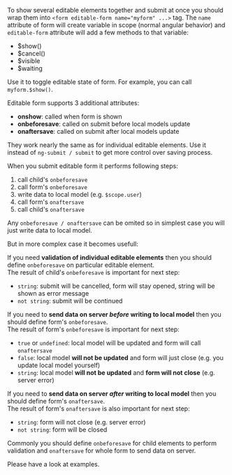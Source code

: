 To show several editable elements together and submit at once you should wrap them into `<form editable-form name="myform" ...>` tag. The `name` attribute of form will create variable in scope (normal angular behavior) and `editable-form` attribute will add a few methods to that variable: 

- $show()
- $cancel()
- $visible
- $waiting

Use it to toggle editable state of form. For example, you can call `myform.$show()`.

Editable form supports 3 additional attributes: 

- **onshow**: called when form is shown
- **onbeforesave**: called on submit before local models update
- **onaftersave**: called on submit after local models update

They work nearly the same as for individual editable elements. Use it instead of `ng-submit / submit` to get more control over saving process. 

When you submit editable form it performs following steps:

1. call child's `onbeforesave`
2. call form's `onbeforesave`
3. write data to local model (e.g. `$scope.user`)
4. call form's `onaftersave`
5. call child's `onaftersave`

Any `onbeforesave / onaftersave` can be omited so in simplest case you will just write data to local model.

But in more complex case it becomes usefull:

If you need **validation of individual editable elements** then you should define `onbeforesave` on particular editable element.  
The result of child's `onbeforesave` is important for next step:

  - `string`: submit will be cancelled, form will stay opened, string will be shown as error message
  - `not string`: submit will be continued

If you need to **send data on server *before* writing to local model** then you should define form's `onbeforesave`.   
The result of form's `onbeforesave` is important for next step:

  - `true` or `undefined`: local model will be updated and form will call `onaftersave` 
  - `false`: local model **will not be updated** and form will just close (e.g. you update local model yourself)
  - `string`: local model **will not be updated** and **form will not close** (e.g. server error)


If you need to **send data on server *after* writing to local model** then you should define form's `onaftersave`.  
The result of form's `onaftersave` is also important for next step: 

  - `string`: form will not close (e.g. server error)
  - `not string`: form will be closed

Commonly you should define `onbeforesave` for child elements to perform validation and `onaftersave` for whole form to send data on server.

Please have a look at examples.